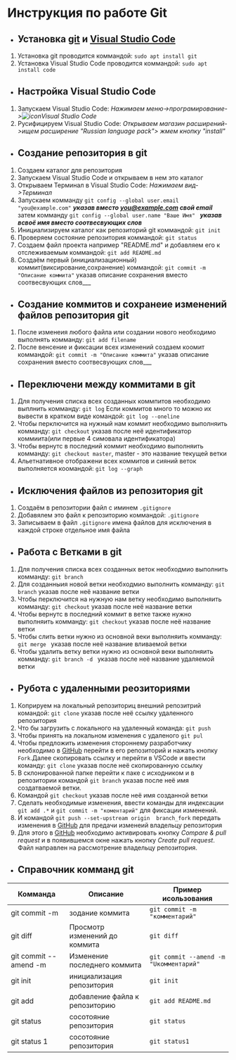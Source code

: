 # Инструкция по работе Git
- ## Установка [git](https://git-scm.com/) и [Visual Studio Code](https://code.visualstudio.com/)
1. Установка git проводится коммандой: `sudo apt install git`
2. Установка Visual Studio Code проводится коммандой: `sudo apt install code`
- ## Настройка Visual Studio Code
1. Запускаем Visual Studio Code: *Нажимаем меню->програмирование->![icon](visual-studio-code.png)Visual Studio Code*
2. Русифицируем Visual Studio Code: *Открываем магазин расширений->ищем расширение "Russian language pack"> жмем кнопку "install"*
- ## Создание репозитория в git
1. Создаем каталог для репозитория
2. Запускаем Visual Studio Code и открываем в нем это каталог
3. Открываем Терминал в Visual Studio Code: *Нажимаем вид->Терминал*
4.  Запускаем комманду `git config --global user.email "you@example.com"` ___указав вместо you@example.com свой email___ затем комманду `git config --global user.name "Ваше Имя" ` ___указав всвоё имя вместо соотвесвующих слов___
5. Инициализируем каталог как репозиторий git коммандой: `git init`
6. Проверяем состояние репозитория коммандой: `git status`
7. Создаем файл проекта например "README.md" и добавляем его к отслеживаемым коммандой: `git add README.md`
8. Создаём первый (инициализационный) коммит(виксирование,сохранение) коммандой: `git commit -m "Описание коммита"` указав описание сохранения вместо соотвесвующих слов___
- ## Создание коммитов и сохранеие изменений файлов репозитория git
1. После изменеия любого файла или создании нового необходимо выполнять комманду: `git add filename`
2. После венсение и фиксации всех изменений создаем коомит коммандой: `git commit -m "Описание коммита"` указав описание сохранения вместо соотвесвующих слов___

- ## Переключени между коммитами в git
1. Для получения списка всех созданных коммпитов необходимо выплнить комманду: `git log` Если коммитов много то можно их вывести в кратком виде командой: `git log --oneline`
2. Чтобы перключится на нужный нам коммит необходимо выполняить комманду: `git checkout` указав после неё идентификатор коммиита(или первые 4 симовала идентификатора)
3. Чтобы вернутс в последний коммит необходимо выполняить комманду: `git checkout master`, master - это название текущей ветки
4. Альетнативное отображени всех коммитов и сияний веток выполняется коомандой: `git log --graph`

- ##  Исключения файлов из репозитория git
1. Создаём в репозитории файл с иминем `.gitignore`
2. Добавялем это файл к репозиторию коммандой: `.gitignore`
3. Записываем в файл `.gitignore` имена файлов для исключения в каждой строке отдельное имя файла


- ## Работа с Ветками в git

1. Для получения списка всех созданных веток необходмио выполнить комманду: `git branch` 
1. Для созданныия новой ветки необходмио выполнить комманду: `git branch` указав после неё название ветки
2. Чтобы перключится на нужную нам ветку необходимо выполняить комманду: `git checkout` указав после неё название ветки
3. Чтобы вернутс в последний коммит в ветке также нужно выполняить комманду: `git checkout` указав после неё название ветки 
4. Чтобы слить ветки нужно из основной веки выполняить комманду: `git merge ` указав после неё название вливаемой ветки
5. Чтобы удалить ветку  ветки нужно из основной веки выполняить комманду: `git branch -d ` указав после неё название удаляемой ветки
- ## Рубота с удаленными реозиториями
1. Коприруем на локальный репозиториц внешний репозитрий командой: `git clone` указав после неё ссылку удаленного репозитория
2. Что бы загрузить с локального на удаленный команда: `git push`
3. Чтобы принять на локальном изменения с удаленого `git pul`
4. Чтобы предложить изменения стороннему разработчику 
необходимо в [GitHub](https://github.com/) перейти в его репозиторий и 
нажать кнопку `Fork`.Далее скопировать ссылку и перейти в 
VSCode и ввести команду: `git clone` указав после неё скопированную ссылку
5. В склонированной папке перейти к паке с исходником 
и в репозитории командой `git branch` указав после неё 
имя создатваемой ветки.
7. Командой `git checkout` указав после неё имя созданной ветки
8. Сделать необходимые изменения, ввести команды для 
индексации `git add .*` и `git commit -m "коментарий"`
для фиксации изменений.
9. И командой `git push --set-upstream origin 
branch_fork` передать  изменения в [GitHub](https://github.com/)  для 
предачи изменеий владельцу репозитория
10. Для этого в [GitHub](https://github.com/) необходимо активировать 
кнопку *Compare & pull request* и в появившемся окне 
нажать кнопку *Create pull request*. Файл направлен на
рассмотрение владельцу репозитория. 


- ## Справочник комманд git

| Комманда | Описание | Пример исользования|
| ----------- | ----------- |----------- |
| git commit -m | зодание коммита |`git commit -m "комментарий"` |
| git diff | Просмотр изменений до коммита|`git diff` |
| git commit --amend -m  | Изменение последнего коммита |`git commit --amend -m "Uкомментарий"` |
| git init   | инициализация репозитория |`git init` |
| git add    | добавление файла к репозиторию  |`git add README.md` |
| git status | сосотояние репозитория |`git status` |
| git status 1| сосотояние репозитория |`git status1` |